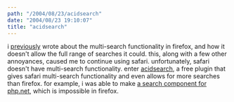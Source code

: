 ```yaml
---
path: "/2004/08/23/acidsearch" 
date: "2004/08/23 19:10:07" 
title: "acidsearch" 
---
```

i <a href="http://weblog.randomchaos.com/index.php?date=2004-08-12&amp;title=firefox+problems%3A+ugh">previously</a> wrote about the multi-search functionality in firefox, and how it doesn't allow the full range of searches it could. this, along with a few other annoyances, caused me to continue using safari. unfortunately, safari doesn't have multi-search functionality. enter <a href="http://www.pozytron.com/?acidsearch">acidsearch</a>, a free plugin that gives safari multi-search functionality and even allows for more searches than firefox. for example, i was able to make <a href="http://www.randomchaos.com/geek/acidsearch/php.net.plist">a search component for php.net</a>, which is impossible in firefox.